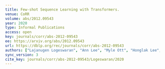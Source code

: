 ```yaml
---
title: Few-shot Sequence Learning with Transformers.
venue: CoRR
volume: abs/2012.09543
year: 2020
type: Informal Publications
access: open
key: journals/corr/abs-2012-09543
ee: https://arxiv.org/abs/2012.09543
url: https://dblp.org/rec/journals/corr/abs-2012-09543
authors: ["Lajanugen Logeswaran", "Ann Lee", "Myle Ott", "Honglak Lee", "Marc&apos;Aurelio Ranzato", "Arthur Szlam"]
sync_version: 3
cite_key: journals/corr/abs-2012-09543/Logeswaran/2020
---
```

